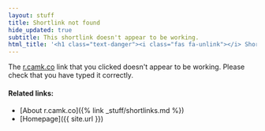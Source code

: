 ```yaml
---
layout: stuff
title: Shortlink not found
hide_updated: true
subtitle: This shortlink doesn't appear to be working.
html_title: '<h1 class="text-danger"><i class="fas fa-unlink"></i> Shortlink not found</h1>'
---
```


The [r.camk.co](https://r.camk.co) link that you clicked doesn't appear to be working. Please check that you have typed it correctly.

#### Related links:
- [About r.camk.co]({% link _stuff/shortlinks.md %})
- [Homepage]({{ site.url }})
